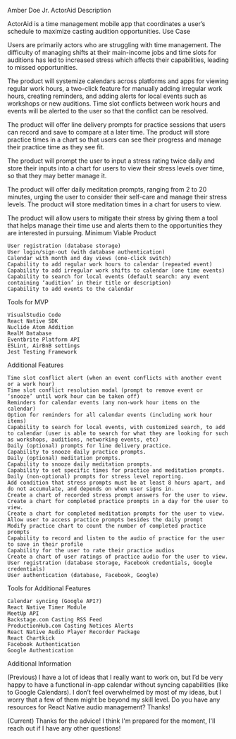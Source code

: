 Amber Doe Jr.
ActorAid
Description

ActorAid is a time management mobile app that coordinates a user’s schedule to maximize casting audition opportunities.
Use Case

Users are primarily actors who are struggling with time management. The difficulty of managing shifts at their main-income jobs and time slots for auditions has led to increased stress which affects their capabilities, leading to missed opportunities.

The product will systemize calendars across platforms and apps for viewing regular work hours, a two-click feature for manually adding irregular work hours, creating reminders, and adding alerts for local events such as workshops or new auditions. Time slot conflicts between work hours and events will be alerted to the user so that the conflict can be resolved.

The product will offer line delivery prompts for practice sessions that users can record and save to compare at a later time. The product will store practice times in a chart so that users can see their progress and manage their practice time as they see fit.

The product will prompt the user to input a stress rating twice daily and store their inputs into a chart for users to view their stress levels over time, so that they may better manage it.

The product will offer daily meditation prompts, ranging from 2 to 20 minutes, urging the user to consider their self-care and manage their stress levels. The product will store meditation times in a chart for users to view.

The product will allow users to mitigate their stress by giving them a tool that helps manage their time use and alerts them to the opportunities they are interested in pursuing.
Minimum Viable Product

    User registration (database storage)
    User login/sign-out (with database authentication)
    Calendar with month and day views (one-click switch)
    Capability to add regular work hours to calendar (repeated event)
    Capability to add irregular work shifts to calendar (one time events)
    Capability to search for local events (default search: any event containing ‘audition’ in their title or description)
    Capability to add events to the calendar

Tools for MVP

    VisualStudio Code
    React Native SDK
    Nuclide Atom Addition
    RealM Database
    Eventbrite Platform API
    ESLint, AirBnB settings
    Jest Testing Framework

Additional Features

    Time slot conflict alert (when an event conflicts with another event or a work hour)
    Time slot conflict resolution modal (prompt to remove event or ‘snooze’ until work hour can be taken off)
    Reminders for calendar events (any non-work hour items on the calendar)
    Option for reminders for all calendar events (including work hour items)
    Capability to search for local events, with customized search, to add to calendar (user is able to search for what they are looking for such as workshops, auditions, networking events, etc)
    Daily (optional) prompts for line delivery practice.
    Capability to snooze daily practice prompts.
    Daily (optional) meditation prompts.
    Capability to snooze daily meditation prompts.
    Capability to set specific times for practice and meditation prompts.
    Daily (non-optional) prompts for stress level reporting.
    Add condition that stress prompts must be at least 8 hours apart, and do not accumulate, and depends on when user signs in.
    Create a chart of recorded stress prompt answers for the user to view.
    Create a chart for completed practice prompts in a day for the user to view.
    Create a chart for completed meditation prompts for the user to view.
    Allow user to access practice prompts besides the daily prompt
    Modify practice chart to count the number of completed practice prompts
    Capability to record and listen to the audio of practice for the user to save in their profile
    Capability for the user to rate their practice audios
    Create a chart of user ratings of practice audio for the user to view.
    User registration (database storage, Facebook credentials, Google credentials)
    User authentication (database, Facebook, Google)

Tools for Additional Features

    Calendar syncing (Google API?)
    React Native Timer Module
    MeetUp API
    Backstage.com Casting RSS Feed
    ProductionHub.com Casting Notices Alerts
    React Native Audio Player Recorder Package
    React Chartkick
    Facebook Authentication
    Google Authentication

Additional Information

(Previous) I have a lot of ideas that I really want to work on, but I’d be very happy to have a functional in-app calendar without syncing capabilities (like to Google Calendars). I don’t feel overwhelmed by most of my ideas, but I worry that a few of them might be beyond my skill level. Do you have any resources for React Native audio management? Thanks!

(Current) Thanks for the advice! I think I'm prepared for the moment, I'll reach out if I have any other questions!